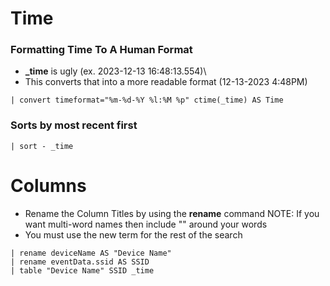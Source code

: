 





# Time
### Formatting Time To A Human Format
- **_time** is ugly (ex. 2023-12-13 16:48:13.554)\
- This converts that into a more readable format (12-13-2023 4:48PM)
```
| convert timeformat="%m-%d-%Y %l:%M %p" ctime(_time) AS Time
```

### Sorts by most recent first
```
| sort - _time
```

# Columns
- Rename the Column Titles by using the **rename** command
    NOTE: If you want multi-word names then include "" around your words
- You must use the new term for the rest of the search
```
| rename deviceName AS "Device Name"
| rename eventData.ssid AS SSID
| table "Device Name" SSID _time
```
